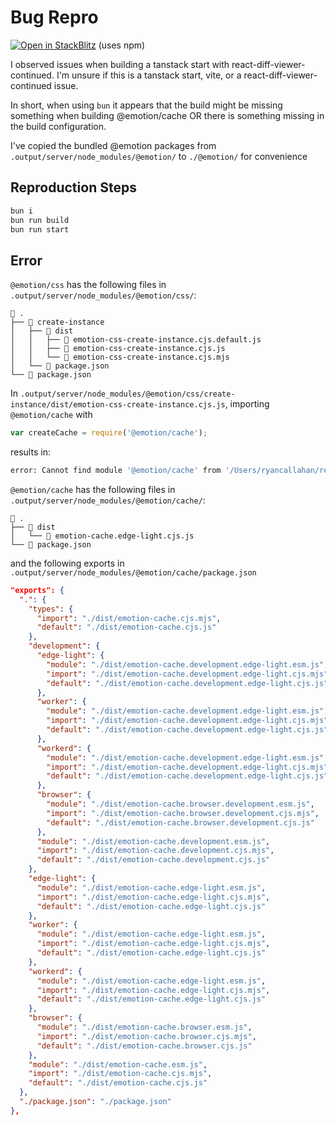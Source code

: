 # Bug Repro

[![Open in StackBlitz](https://developer.stackblitz.com/img/open_in_stackblitz.svg)](https://stackblitz.com/github/RyanCallahan312/tss-vite-build-bug-repro/tree/main) (uses npm)

I observed issues when building a tanstack start with react-diff-viewer-continued. I'm unsure if this is a tanstack start, vite, or a react-diff-viewer-continued issue.

In short, when using `bun` it appears that the build might be missing something when building @emotion/cache OR there is something missing in the build configuration.

I've copied the bundled @emotion packages from `.output/server/node_modules/@emotion/` to `./@emotion/` for convenience

## Reproduction Steps

```bash
bun i
bun run build
bun run start
```

## Error

`@emotion/css` has the following files in `.output/server/node_modules/@emotion/css/`:

```
 .
├──  create-instance
│   ├──  dist
│   │   ├──  emotion-css-create-instance.cjs.default.js
│   │   ├──  emotion-css-create-instance.cjs.js
│   │   └──  emotion-css-create-instance.cjs.mjs
│   └──  package.json
└──  package.json
```

In `.output/server/node_modules/@emotion/css/create-instance/dist/emotion-css-create-instance.cjs.js`, importing `@emotion/cache` with

```js
var createCache = require('@emotion/cache');
```

results in:

```bash
error: Cannot find module '@emotion/cache' from '/Users/ryancallahan/repos/rdvc-repro/.output/server/node_modules/@emotion/css/create-instance/dist/emotion-css-create-instance.cjs.js'
```

`@emotion/cache` has the following files in `.output/server/node_modules/@emotion/cache/`:

```
 .
├──  dist
│   └──  emotion-cache.edge-light.cjs.js
└──  package.json
```

and the following exports in `.output/server/node_modules/@emotion/cache/package.json`

```json
"exports": {
  ".": {
    "types": {
      "import": "./dist/emotion-cache.cjs.mjs",
      "default": "./dist/emotion-cache.cjs.js"
    },
    "development": {
      "edge-light": {
        "module": "./dist/emotion-cache.development.edge-light.esm.js",
        "import": "./dist/emotion-cache.development.edge-light.cjs.mjs",
        "default": "./dist/emotion-cache.development.edge-light.cjs.js"
      },
      "worker": {
        "module": "./dist/emotion-cache.development.edge-light.esm.js",
        "import": "./dist/emotion-cache.development.edge-light.cjs.mjs",
        "default": "./dist/emotion-cache.development.edge-light.cjs.js"
      },
      "workerd": {
        "module": "./dist/emotion-cache.development.edge-light.esm.js",
        "import": "./dist/emotion-cache.development.edge-light.cjs.mjs",
        "default": "./dist/emotion-cache.development.edge-light.cjs.js"
      },
      "browser": {
        "module": "./dist/emotion-cache.browser.development.esm.js",
        "import": "./dist/emotion-cache.browser.development.cjs.mjs",
        "default": "./dist/emotion-cache.browser.development.cjs.js"
      },
      "module": "./dist/emotion-cache.development.esm.js",
      "import": "./dist/emotion-cache.development.cjs.mjs",
      "default": "./dist/emotion-cache.development.cjs.js"
    },
    "edge-light": {
      "module": "./dist/emotion-cache.edge-light.esm.js",
      "import": "./dist/emotion-cache.edge-light.cjs.mjs",
      "default": "./dist/emotion-cache.edge-light.cjs.js"
    },
    "worker": {
      "module": "./dist/emotion-cache.edge-light.esm.js",
      "import": "./dist/emotion-cache.edge-light.cjs.mjs",
      "default": "./dist/emotion-cache.edge-light.cjs.js"
    },
    "workerd": {
      "module": "./dist/emotion-cache.edge-light.esm.js",
      "import": "./dist/emotion-cache.edge-light.cjs.mjs",
      "default": "./dist/emotion-cache.edge-light.cjs.js"
    },
    "browser": {
      "module": "./dist/emotion-cache.browser.esm.js",
      "import": "./dist/emotion-cache.browser.cjs.mjs",
      "default": "./dist/emotion-cache.browser.cjs.js"
    },
    "module": "./dist/emotion-cache.esm.js",
    "import": "./dist/emotion-cache.cjs.mjs",
    "default": "./dist/emotion-cache.cjs.js"
  },
  "./package.json": "./package.json"
},
```
